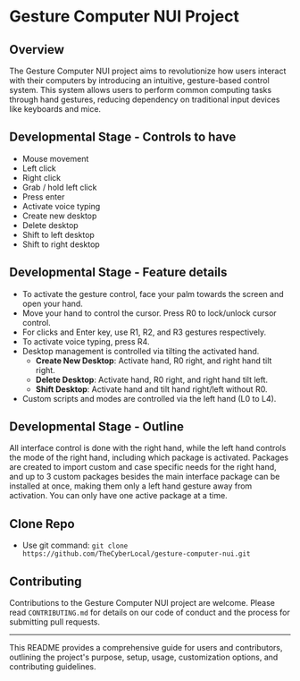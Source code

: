 # Gesture Computer NUI Project

## Overview
The Gesture Computer NUI project aims to revolutionize how users interact with their computers by introducing an intuitive, gesture-based control system. This system allows users to perform common computing tasks through hand gestures, reducing dependency on traditional input devices like keyboards and mice.


## Developmental Stage - Controls to have
- Mouse movement
- Left click
- Right click
- Grab / hold left click
- Press enter
- Activate voice typing
- Create new desktop
- Delete desktop
- Shift to left desktop
- Shift to right desktop

## Developmental Stage - Feature details
- To activate the gesture control, face your palm towards the screen and open your hand.
- Move your hand to control the cursor. Press R0 to lock/unlock cursor control.
- For clicks and Enter key, use R1, R2, and R3 gestures respectively.
- To activate voice typing, press R4.
- Desktop management is controlled via tilting the activated hand.
  - **Create New Desktop**: Activate hand, R0 right, and right hand tilt right.
  - **Delete Desktop**: Activate hand, R0 right, and right hand tilt left.
  - **Shift Desktop**: Activate hand and tilt hand right/left without R0.
- Custom scripts and modes are controlled via the left hand (L0 to L4).

## Developmental Stage - Outline
All interface control is done with the right hand, while the left hand controls the mode of the right hand, including which package is activated.
Packages are created to import custom and case specific needs for the right hand, and up to 3 custom packages besides the main interface package can be installed at once, making them only a left hand gesture away from activation. You can only have one active package at a time.

## Clone Repo
- Use git command: `git clone https://github.com/TheCyberLocal/gesture-computer-nui.git`

## Contributing
Contributions to the Gesture Computer NUI project are welcome. Please read `CONTRIBUTING.md` for details on our code of conduct and the process for submitting pull requests.

---

This README provides a comprehensive guide for users and contributors, outlining the project's purpose, setup, usage, customization options, and contributing guidelines.
